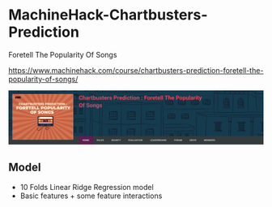 # MachineHack-Chartbusters-Prediction
Foretell The Popularity Of Songs

https://www.machinehack.com/course/chartbusters-prediction-foretell-the-popularity-of-songs/

<img src="image.png">

## Model
* 10 Folds Linear Ridge Regression model
* Basic features + some feature interactions
